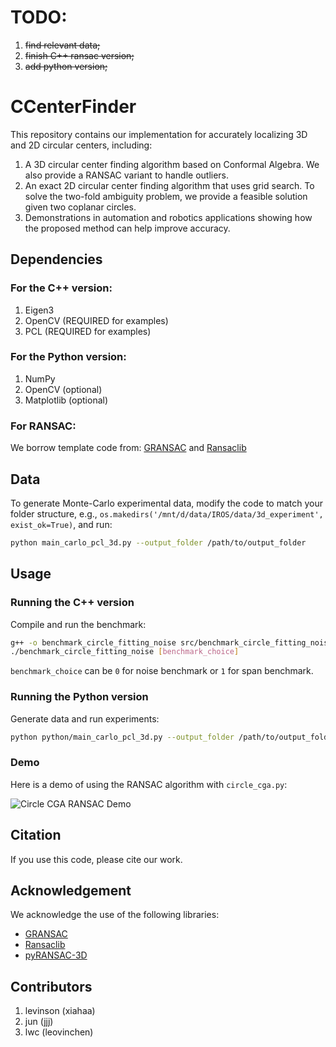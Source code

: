 # TODO:
1. ~~find relevant data;~~
2. ~~finish C++ ransac version;~~
3. ~~add python version;~~

# CCenterFinder

This repository contains our implementation for accurately localizing 3D and 2D circular centers, including:

1. A 3D circular center finding algorithm based on Conformal Algebra. We also provide a RANSAC variant to handle outliers.
2. An exact 2D circular center finding algorithm that uses grid search. To solve the two-fold ambiguity problem, we provide a feasible solution given two coplanar circles.
3. Demonstrations in automation and robotics applications showing how the proposed method can help improve accuracy.

## Dependencies

### For the C++ version:
1. Eigen3
2. OpenCV (REQUIRED for examples)
3. PCL (REQUIRED for examples)

### For the Python version:
1. NumPy
2. OpenCV (optional)
3. Matplotlib (optional)

### For RANSAC:
We borrow template code from: [GRANSAC](https://github.com/drsrinathsridhar/GRANSAC/tree/master) and [Ransaclib](https://github.com/tsattler/RansacLib/tree/master)

## Data

To generate Monte-Carlo experimental data, modify the code to match your folder structure, e.g., `os.makedirs('/mnt/d/data/IROS/data/3d_experiment', exist_ok=True)`, and run:
```bash
python main_carlo_pcl_3d.py --output_folder /path/to/output_folder
```

## Usage

### Running the C++ version
Compile and run the benchmark:
```bash
g++ -o benchmark_circle_fitting_noise src/benchmark_circle_fitting_noise.cpp -I/path/to/eigen -I/path/to/opencv -I/path/to/pcl -L/path/to/libs -lopencv_core -lopencv_imgproc -lopencv_highgui -lpcl_common -lpcl_io -lpcl_segmentation
./benchmark_circle_fitting_noise [benchmark_choice]
```
`benchmark_choice` can be `0` for noise benchmark or `1` for span benchmark.

### Running the Python version
Generate data and run experiments:
```bash
python python/main_carlo_pcl_3d.py --output_folder /path/to/output_folder
```

### Demo

Here is a demo of using the RANSAC algorithm with `circle_cga.py`:

![Circle CGA RANSAC Demo](python/animation/pyransac3d/circle_cga.gif)

## Citation

If you use this code, please cite our work.

## Acknowledgement

We acknowledge the use of the following libraries:
- [GRANSAC](https://github.com/drsrinathsridhar/GRANSAC/tree/master)
- [Ransaclib](https://github.com/tsattler/RansacLib/tree/master)
- [pyRANSAC-3D](https://github.com/leomariga/pyRANSAC-3D)

## Contributors
1. levinson (xiahaa)
2. jun (jjj)
3. lwc (leovinchen)
